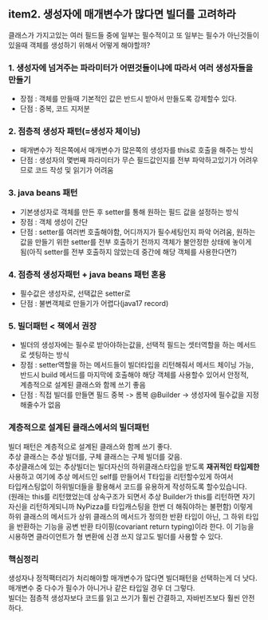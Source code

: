 ## item2. 생성자에 매개변수가 많다면 빌더를 고려하라

클래스가 가지고있는 여러 필드들 중에 일부는 필수적이고 또 일부는 필수가 아닌것들이 있을때
객체를 생성하기 위해서 어떻게 해야할까?

### 1. 생성자에 넘겨주는 파라미터가 어떤것들이냐에 따라서 여러 생성자들을 만들기
- 장점 : 객체를 만들때 기본적인 값은 반드시 받아서 만들도록 강제할수 있다. 
- 단점 : 중복, 코드 지저분

### 2. 점층적 생성자 패턴(=생성자 체이닝)
- 매개변수가 적은쪽에서 매개변수가 많은쪽의 생성자를 this로 호출을 해주는 방식
- 단점 : 생성자의 몇번째 파라미터가 무슨 필드값인지를 전부 파악하고있기가 어려우므로 코드 작성 및 읽기가 어려움

### 3. java beans 패턴
- 기본생성자로 객체를 만든 후 setter를 통해 원하는 필드 값을 설정하는 방식
- 장점 : 객체 생성이 간단
- 단점 : setter를 여러번 호출해야함, 어디까지가 필수세팅인지 파악 어려움, 원하는 값을 만들기 위한 setter를 전부 호출하기 전까지 객체가 불안정한 상태에 놓이게 됨(아직 setter를 전부 호출하지 않았는데 중간에 해당 객체를 사용한다면?)

### 4. 점층적 생성자패턴 + java beans 패턴 혼용
- 필수값은 생성자로, 선택값은 setter로
- 단점 : 불변객체로 만들기가 어렵다(java17 record)

### 5. 빌더패턴 < 책에서 권장
- 빌더의 생성자에는 필수로 받아야하는값을, 선택적 필드는 셋터역할을 하는 메서드로 셋팅하는 방식
- 장점 : setter역할을 하는 메서드들이 빌더타입을 리턴해줘서 메서드 체이닝 가능,  
반드시 build 메서드를 마지막에 호출해야 해당 객체를 사용할수 있어서 안정적,  
계층적으로 설계된 클래스와 함께 쓰기 좋음
- 단점 : 직접 빌더를 만들면 필드 중복 -> 롬복 @Builder -> 생성자에 필수값을 지정해줄수가 없음


### 계층적으로 설계된 클래스에서의 빌더패턴
빌더 패턴은 계층적으로 설계된 클래스와 함께 쓰기 좋다.  
추상 클래스는 추상 빌더를, 구체 클래스는 구체 빌더를 갖음.  
추상클래스에 있는 추상빌더는 빌더자신의 하위클래스타입을 받도록 **재귀적인 타입제한**사용하고
여기에 추상 메서드인 self를 만들어서 T타입을 리턴할수있게 하여서  
타입캐스팅없이 하위빌더들을 활용해서 코드를 유용하게 작성하도록 할수있습니다.  
(원래는 this를 리턴했었는데 상속구조가 되면서 추상 Builder가 this를 리턴하면 자기자신을 리턴하게되니까 NyPizza를 타입캐스팅을 한번 더 해줘야하는 불편함)
이렇게 하위 클래스의 메서드가 상위 클래스의 메서드가 정의한 반환 타입이 아닌, 
그 하위 타입을 반환하는 기능을 공변 반환 타이핑(covariant return typing)이라 한다. 
이 기능을 시용하면 클라이언트가 형 변환에 신경 쓰지 않고도 빌더를 사용할 수 있다.  

### 핵심정리
생성자나 정적팩터리가 처리해야할 매개변수가 많다면 빌더패턴을 선택하는게 더 낫다.  
매개변수 중 다수가 필수가 아니거나 같은 타입일 경우 더 그렇다.  
빌더는 점층적 생성자보다 코드를 읽고 쓰기가 훨씬 간결하고, 자바빈즈보다 훨씬 안전하다.
